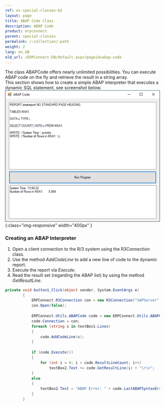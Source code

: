 ```yaml
---
ref: ec-special-classes-02
layout: page
title: ABAP Code Class
description: ABAP Code
product: erpconnect
parent: special-classes
permalink: /:collection/:path
weight: 2
lang: en_GB
old_url: /ERPConnect-EN/default.aspx?pageid=abap-code
---
```


The class ABAPCode offers nearly unlimited possibilities. 
You can execute ABAP code on the fly and retrieve the result in a string array.<br>
This section shows how to create a simple ABAP interpreter that executes a dynamic SQL statement, see screenshot below.<br>
![AbapPad](/img/content/AbapPad.png){:class="img-responsive" width="400px" }


### Creating an ABAP Interpreter

1. Open a client connection to the R/3 system using the R3Connection class. 
2. Use the method *AddCodeLine* to add a new line of code to the dynamic report. 
3. Execute the report via *Execute*. 
4. Read the result set (regarding the ABAP list) by using the method *GetResultLine*.


```csharp
private void button1_Click(object sender, System.EventArgs e)
        {
            ERPConnect.R3Connection con = new R3Connection("SAPServer",00,"SAPUser","Password","EN","800");
            con.Open(false);
 
            ERPConnect.Utils.ABAPCode code = new ERPConnect.Utils.ABAPCode();
            code.Connection = con;
            foreach (string s in textBox1.Lines)
            {
                code.AddCodeLine(s);
            }
 
            if (code.Execute())
            {
                for (int i = 0; i < code.ResultLineCount; i++)
                    textBox2.Text += code.GetResultLine(i) + "\r\n";
            }
            else
            {
                textBox2.Text = "ABAP Error: " + code.LastABAPSyntaxError;
            }
        }
```
<!---
<details>
<summary>Click to open VB example.</summary>
{% highlight visualbasic %}
Private Sub button1_Click(ByVal sender As System.Object, ByVal e As System.EventArgs) Handles button1.Click
 
 
    Using con As New ERPConnect.R3Connection
        con.UserName = "erpconnect"
        con.Password = "pass"
        con.Language = "DE"
        con.Client = "800"
        con.Host = "sapserver"
        con.SystemNumber = 11
 
        con.Open(False)
 
        Dim code = New ERPConnect.Utils.ABAPCode
        code.Connection = con
        Dim s As String
        For Each s In textBox1.Lines
            code.AddCodeLine(s)
        Next
 
        Dim i As Integer
        If code.Execute() Then
            For i = 0 To code.ResultLineCount - 1
                textBox2.Text += code.GetResultLine(i) + vbCrLf
            Next
        Else
            textBox2.Text = "ABAP Error:" + code.LastABAPSyntaxError
        End If
    End Using
End Sub
{% endhighlight %}
</details>
-->
